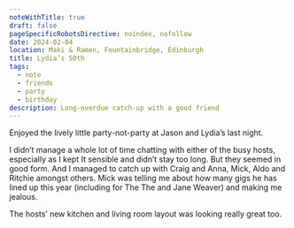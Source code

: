 ```yaml
---
noteWithTitle: true
draft: false
pageSpecificRobotsDirective: noindex, nofollow
date: 2024-02-04
location: Maki & Ramen, Fountainbridge, Edinburgh
title: Lydia’s 50th
tags:
  - note
  - friends
  - party
  - birthday
description: Long-overdue catch-up with a good friend
---
```

Enjoyed the lively little party-not-party at Jason and Lydia’s last night.

I didn’t manage a whole lot of time chatting with either of the busy hosts, especially as I kept It sensible and didn’t stay too long. But they seemed in good form. And I managed to catch up with Craig and Anna, Mick, Aldo and Ritchie amongst others. Mick was telling me about how many gigs he has lined up this year (including for The The and Jane Weaver) and making me jealous.

The hosts’ new kitchen and living room layout was looking really great too.
